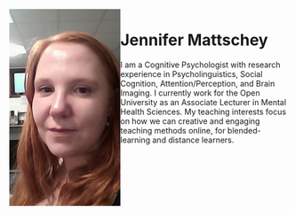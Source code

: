 <img src="profile.jpg" width="200" align="left"/> 

<p>
  <h1> Jennifer Mattschey </h1>
I am a Cognitive Psychologist with research experience in Psycholinguistics, Social Cognition, Attention/Perception, and Brain Imaging. I currently work for the Open University as an Associate Lecturer in Mental Health Sciences. My teaching interests focus on how we can creative and engaging teaching methods online, for blended-learning and distance learners.
</p>
